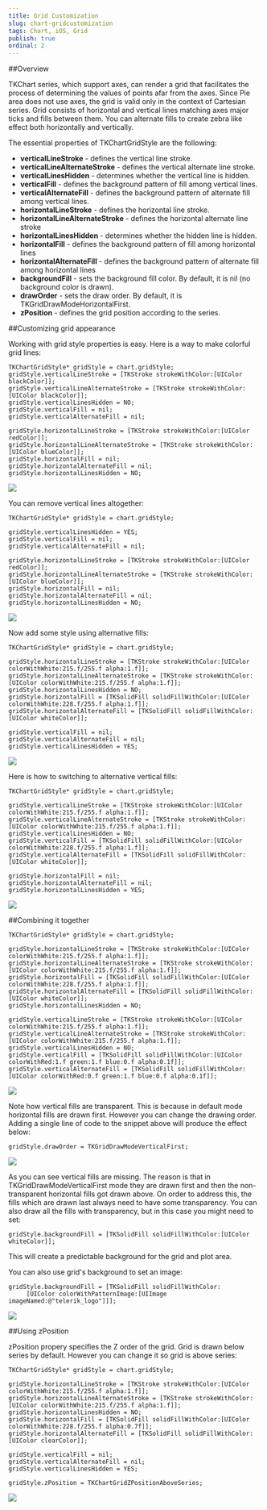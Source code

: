 ```yaml
---
title: Grid Customization
slug: chart-gridcustomization
tags: Chart, iOS, Grid
publish: true
ordinal: 2
---
```


##Overview

TKChart series, which support axes, can render a grid that facilitates the process of determining the values of points afar from the axes. Since Pie area does not use axes, the grid is valid only in the context of Cartesian series. Grid consists of horizontal and vertical lines matching axes major ticks and fills between them. You can alternate fills to create zebra like effect both horizontally and vertically.

The essential properties of TKChartGridStyle are the following:

- **verticalLineStroke** - defines the vertical line stroke.
- **verticalLineAlternateStroke** - defines the vertical alternate line stroke.
- **verticalLinesHidden** - determines whether the vertical line is hidden.
- **verticalFill** - defines the background pattern of fill among vertical lines.
- **verticalAlternateFill** - defines the background pattern of alternate fill among vertical lines.
- **horizontalLineStroke** - defines the horizontal line stroke.
- **horizontalLineAlternateStroke** - defines the horizontal alternate line stroke
- **horizontalLinesHidden** - determines whether the hidden line is hidden.
- **horizontalFill** - defines the background pattern of fill among horizontal lines
- **horizontalAlternateFill** - defines the background pattern of alternate fill among horizontal lines
- **backgroundFill** - sets the background fill color. By default, it is nil (no background color is drawn).
- **drawOrder** - sets the draw order. By default, it is TKGridDrawModeHorizontalFirst.
- **zPosition** - defines the grid position according to the series.

##Customizing grid appearance

Working with grid style properties is easy. Here is a way to make colorful grid lines:

    TKChartGridStyle* gridStyle = chart.gridStyle;
    gridStyle.verticalLineStroke = [TKStroke strokeWithColor:[UIColor blackColor]];
    gridStyle.verticalLineAlternateStroke = [TKStroke strokeWithColor:[UIColor blackColor]];
    gridStyle.verticalLinesHidden = NO;
    gridStyle.verticalFill = nil;
    gridStyle.verticalAlternateFill = nil;

    gridStyle.horizontalLineStroke = [TKStroke strokeWithColor:[UIColor redColor]];
    gridStyle.horizontalLineAlternateStroke = [TKStroke strokeWithColor:[UIColor blueColor]];
    gridStyle.horizontalFill = nil;
    gridStyle.horizontalAlternateFill = nil;
    gridStyle.horizontalLinesHidden = NO;

<img src="../images/chart-grid-customization001.png"/>

You can remove vertical lines altogether:

    TKChartGridStyle* gridStyle = chart.gridStyle;
    
    gridStyle.verticalLinesHidden = YES;
    gridStyle.verticalFill = nil;
    gridStyle.verticalAlternateFill = nil;

    gridStyle.horizontalLineStroke = [TKStroke strokeWithColor:[UIColor redColor]];
    gridStyle.horizontalLineAlternateStroke = [TKStroke strokeWithColor:[UIColor blueColor]];
    gridStyle.horizontalFill = nil;
    gridStyle.horizontalAlternateFill = nil;
    gridStyle.horizontalLinesHidden = NO;
    
<img src="../images/chart-grid-customization002.png"/>

Now add some style using alternative fills:

    TKChartGridStyle* gridStyle = chart.gridStyle;
    
    gridStyle.horizontalLineStroke = [TKStroke strokeWithColor:[UIColor colorWithWhite:215.f/255.f alpha:1.f]];
    gridStyle.horizontalLineAlternateStroke = [TKStroke strokeWithColor:[UIColor colorWithWhite:215.f/255.f alpha:1.f]];
    gridStyle.horizontalLinesHidden = NO;
    gridStyle.horizontalFill = [TKSolidFill solidFillWithColor:[UIColor colorWithWhite:228.f/255.f alpha:1.f]];
    gridStyle.horizontalAlternateFill = [TKSolidFill solidFillWithColor:[UIColor whiteColor]];
    
    gridStyle.verticalFill = nil;
    gridStyle.verticalAlternateFill = nil;
    gridStyle.verticalLinesHidden = YES;

<img src="../images/chart-grid-customization003.png"/>
    
Here is how to switching to alternative vertical fills:

    TKChartGridStyle* gridStyle = chart.gridStyle;
    
    gridStyle.verticalLineStroke = [TKStroke strokeWithColor:[UIColor colorWithWhite:215.f/255.f alpha:1.f]];
    gridStyle.verticalLineAlternateStroke = [TKStroke strokeWithColor:[UIColor colorWithWhite:215.f/255.f alpha:1.f]];
    gridStyle.verticalLinesHidden = NO;
    gridStyle.verticalFill = [TKSolidFill solidFillWithColor:[UIColor colorWithWhite:228.f/255.f alpha:1.f]];
    gridStyle.verticalAlternateFill = [TKSolidFill solidFillWithColor:[UIColor whiteColor]];
    
    gridStyle.horizontalFill = nil;
    gridStyle.horizontalAlternateFill = nil;
    gridStyle.horizontalLinesHidden = YES;
    
<img src="../images/chart-grid-customization004.png"/>

##Combining it together

    TKChartGridStyle* gridStyle = chart.gridStyle;
    
    gridStyle.horizontalLineStroke = [TKStroke strokeWithColor:[UIColor colorWithWhite:215.f/255.f alpha:1.f]];
    gridStyle.horizontalLineAlternateStroke = [TKStroke strokeWithColor:[UIColor colorWithWhite:215.f/255.f alpha:1.f]];
    gridStyle.horizontalFill = [TKSolidFill solidFillWithColor:[UIColor colorWithWhite:228.f/255.f alpha:1.f]];
    gridStyle.horizontalAlternateFill = [TKSolidFill solidFillWithColor:[UIColor whiteColor]];
    gridStyle.horizontalLinesHidden = NO;
    
    gridStyle.verticalLineStroke = [TKStroke strokeWithColor:[UIColor colorWithWhite:215.f/255.f alpha:1.f]];
    gridStyle.verticalLineAlternateStroke = [TKStroke strokeWithColor:[UIColor colorWithWhite:215.f/255.f alpha:1.f]];
    gridStyle.verticalLinesHidden = NO;
    gridStyle.verticalFill = [TKSolidFill solidFillWithColor:[UIColor colorWithRed:1.f green:1.f blue:0.f alpha:0.1f]];
    gridStyle.verticalAlternateFill = [TKSolidFill solidFillWithColor:[UIColor colorWithRed:0.f green:1.f blue:0.f alpha:0.1f]];
    
<img src="../images/chart-grid-customization005.png"/>

Note how vertical fills are transparent. This is because in default mode horizontal fills are drawn first. However you can change the drawing order. Adding a single line of code to the snippet above will produce the effect below:

    gridStyle.drawOrder = TKGridDrawModeVerticalFirst;
 
<img src="../images/chart-grid-customization006.png"/>

As you can see vertical fills are missing. The reason is that in TKGridDrawModeVerticalFirst mode they are drawn first and then the non-transparent horizontal fills got drawn above. On order to address this, the fills which are drawn last always need to have some transparency. You can also draw all the fills with transparency, but in this case you might need to set:

    gridStyle.backgroundFill = [TKSolidFill solidFillWithColor:[UIColor whiteColor]];
    
This will create a predictable background for the grid and plot area.

You can also use grid's background to set an image:

    gridStyle.backgroundFill = [TKSolidFill solidFillWithColor:
         [UIColor colorWithPatternImage:[UIImage imageNamed:@"telerik_logo"]]];

<img src="../images/chart-grid-customization007.png"/>

##Using zPosition

zPosition propery specifies the Z order of the grid. Grid is drawn below series by default. However you can change it so grid is above series:

    TKChartGridStyle* gridStyle = chart.gridStyle;
    
    gridStyle.horizontalLineStroke = [TKStroke strokeWithColor:[UIColor colorWithWhite:215.f/255.f alpha:1.f]];
    gridStyle.horizontalLineAlternateStroke = [TKStroke strokeWithColor:[UIColor colorWithWhite:215.f/255.f alpha:1.f]];
    gridStyle.horizontalLinesHidden = NO;
    gridStyle.horizontalFill = [TKSolidFill solidFillWithColor:[UIColor colorWithWhite:228.f/255.f alpha:0.7f]];
    gridStyle.horizontalAlternateFill = [TKSolidFill solidFillWithColor:[UIColor clearColor]];
    
    gridStyle.verticalFill = nil;
    gridStyle.verticalAlternateFill = nil;
    gridStyle.verticalLinesHidden = YES;
    
    gridStyle.zPosition = TKChartGridZPositionAboveSeries;
    
<img src="../images/chart-grid-customization008.png"/>
